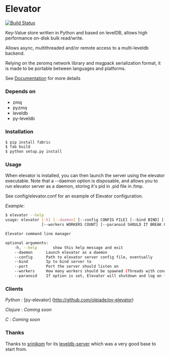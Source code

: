 # Elevator

[![Build Status](https://secure.travis-ci.org/oleiade/Elevator.png)](http://travis-ci.org/oleiade/Elevator)

Key-Value store written in Python and based on levelDB, allows high performance on-disk bulk read/write.

Allows async, multithreaded and/or remote access to a multi-leveldb backend.

Relying on the zeromq network library and msgpack serialization format, it is made to be portable between languages and
platforms.

See [Documentation](http://oleiade.github.com/Elevator) for more details


### Depends on

- zmq
- pyzmq
- leveldb
- py-leveldb


### Installation


```bash
$ pip install fabric
$ fab build
$ python setup.py install
```


### Usage

When elevator is installed, you can then launch the server using the elevator executable.
Note that a --daemon option is disposable, and allows you to run elevator server as a daemon,
storing it's pid in .pid file in /tmp.

See config/elevator.conf for an example of Elevator configuration.

*Example*:

```bash
$ elevator --help
usage: elevator [-h] [--daemon] [--config CONFIG FILE] [--bind BIND] [--port PORT]
                [--workers WORKERS COUNT] [--paranoid SHOULD IT BREAK ON UNHANDLED EXCEPTIONS?]

Elevator command line manager

optional arguments:
    -h, --help       show this help message and exit
    --daemon      Launch elevator as a daemon
    --config      Path to elevator server config file, eventually
    --bind        Ip to bind server to
    --port        Port the server should listen on
    --workers     How many workers should be spawned (Threads with concurrent access to all the db store)
    --paranoid    If option is set, Elevator will shutdown and log on first unhandled exception
```

### Clients

*Python* : [py-elevator] (http://github.com/oleiade/py-elevator)

*Clojure* : *Coming soon*

*C* : *Coming soon*


### Thanks

Thanks to [srinikom](https://github.com/srinikom) for its [leveldb-server](https://github.com/srinikom/leveldb-server) which was a very good base to start from.
